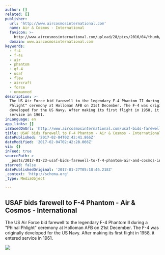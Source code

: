 ```yaml
---
author: []
related: []
publisher:
  url: 'http://www.aircosmosinternational.com'
  name: Air & Cosmos - International
  favicon: >-
    http://www.aircosmosinternational.com/upload/28/pics/2016/04/thumb/57021d1b9f3aa.png
  domain: www.aircosmosinternational.com
keywords:
  - f-4
  - f-4s
  - air
  - phantom
  - qf-4
  - usaf
  - flew
  - aircraft
  - force
  - unmanned
description: >-
  The US Air Force bid farewell to the legendary F-4 Phantom II during a "Phinal
  Phlight" ceremony at Holloman AFB on 21st December. The F-4 was originally
  developed for the US Navy. After making its first flight in 1958, it entered
  service in 1961.
inLanguage: en
app_links: []
isBasedOnUrl: 'http://www.aircosmosinternational.com/usaf-bids-farewell-to-f-4-phantom-88183'
title: USAF bids farewell to F-4 Phantom - Air & Cosmos - International
datePublished: '2017-02-04T02:42:41.866Z'
dateModified: '2017-02-04T02:42:28.066Z'
via: {}
inFeed: true
sourcePath: >-
  _posts/2017-01-23-usaf-bids-farewell-to-f-4-phantom-air-and-cosmos-internati.md
starred: false
datePublishedOriginal: '2017-01-27T05:18:46.218Z'
_context: 'http://schema.org'
_type: MediaObject

---
```

<article style=""><h1>USAF bids farewell to F-4 Phantom - Air &amp; Cosmos - International</h1><p>The US Air Force bid farewell to the legendary F-4 Phantom II during a "Phinal Phlight" ceremony at Holloman AFB on 21st December. The F-4 was originally developed for the US Navy. After making its first flight in 1958, it entered service in 1961.</p><img src="http://www.aircosmosinternational.com/upload/28/pics/2017/01/thumb/586e3b1090f03.jpeg" /></article>